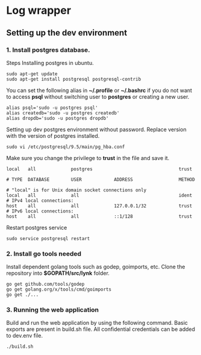 # Log wrapper

## Setting up the dev environment

### 1. Install postgres database.
Steps Installing postgres in ubuntu.

```
sudo apt-get update
sudo apt-get install postgresql postgresql-contrib
```

You can set the following alias in **~/.profile** or **~/.bashrc** if you do not want to access **psql** without switching user to **postgres** or creating a new user.

```
alias psql='sudo -u postgres psql'
alias createdb='sudo -u postgres createdb'
alias dropdb='sudo -u postgres dropdb'
```
Setting up dev postgres environment without password. Replace version with the version of postgres installed.
```
sudo vi /etc/postgresql/9.5/main/pg_hba.conf
```

Make sure you change the privilege to **trust** in the file and save it.
```
local   all             postgres                                trust

# TYPE  DATABASE        USER            ADDRESS                 METHOD

# "local" is for Unix domain socket connections only
local   all             all                                     ident
# IPv4 local connections:
host    all             all             127.0.0.1/32            trust
# IPv6 local connections:
host    all             all             ::1/128                 trust
```
Restart postgres service
```
sudo service postgresql restart
```

### 2. Install go tools needed
Install dependent golang tools such as godep, goimports, etc. Clone the repository into **$GOPATH/src/lynk** folder.
```
go get github.com/tools/godep
go get golang.org/x/tools/cmd/goimports
go get ./...
```
### 3. Running the web application
Build and run the web application by using the following command. Basic exports are present in build.sh file. All confidential credentials can be added to dev.env file.
```
./build.sh
```